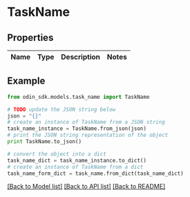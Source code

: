 # TaskName


## Properties

Name | Type | Description | Notes
------------ | ------------- | ------------- | -------------

## Example

```python
from odin_sdk.models.task_name import TaskName

# TODO update the JSON string below
json = "{}"
# create an instance of TaskName from a JSON string
task_name_instance = TaskName.from_json(json)
# print the JSON string representation of the object
print TaskName.to_json()

# convert the object into a dict
task_name_dict = task_name_instance.to_dict()
# create an instance of TaskName from a dict
task_name_form_dict = task_name.from_dict(task_name_dict)
```
[[Back to Model list]](../README.md#documentation-for-models) [[Back to API list]](../README.md#documentation-for-api-endpoints) [[Back to README]](../README.md)


